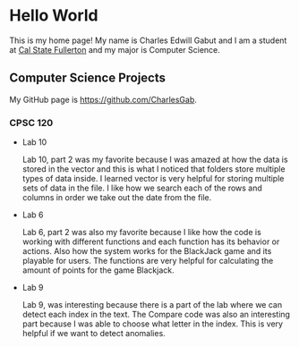 # Hello World

This is my home page! My name is Charles Edwill Gabut and I am a student at [Cal State Fullerton](http://www.fullerton.edu/) and my major is Computer Science.

## Computer Science Projects

My GitHub page is https://github.com/CharlesGab.

### CPSC 120

* Lab 10

    Lab 10, part 2 was my favorite because I was amazed at how the data is 
    stored in the vector and this is what I noticed that folders store 
    multiple types of data inside. I learned vector is very helpful 
    for storing multiple sets of data in the file. 
    I like how we search each of the rows and 
    columns in order we take out the date from the file.

* Lab 6 
    
    Lab 6, part 2 was also my favorite because I like how the code 
    is working with different functions and each function has 
    its behavior or actions. Also how the system works for the BlackJack
    game and its playable for users. The functions are very helpful
    for calculating the amount of points for the game Blackjack.

* Lab 9 

    Lab 9, was interesting because there is a part of the lab where 
    we can detect each index in the text. The Compare code was also 
    an interesting part because I was able to choose what letter in the index. 
    This is very helpful if we want to detect anomalies.



